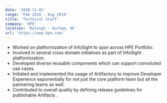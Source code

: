```yaml
---
date: '2018-11-01'
range: 'Feb 2018 - Aug 2019'
title: 'Technical Staff'
company: 'HPE'
location: 'Raleigh - Durham, NC'
url: 'https://www.hpe.com/'
---
```


- Worked on platformization of InfoSight to span across HPE Portfolio.
- Involved in several cross domain initiatives as part of InfoSight platformization.
- Developed diverse reusable components which can support convoluted use cases.
- Initiated and implemented the usage of Artifactory to improve Developer Experience exponentially for
  not just the core platform team but all the partnering teams as well.
- Contributed to overall quality by defining release guidelines for publishable Artifacts .
